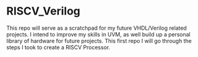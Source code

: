 # RISCV_Verilog
This repo will serve as a scratchpad for my future VHDL/Verilog related projects. I intend to improve my skills in UVM, as well build up a personal library of hardware for future projects. This first repo I will go through the steps I took to create a RISCV Processor.
